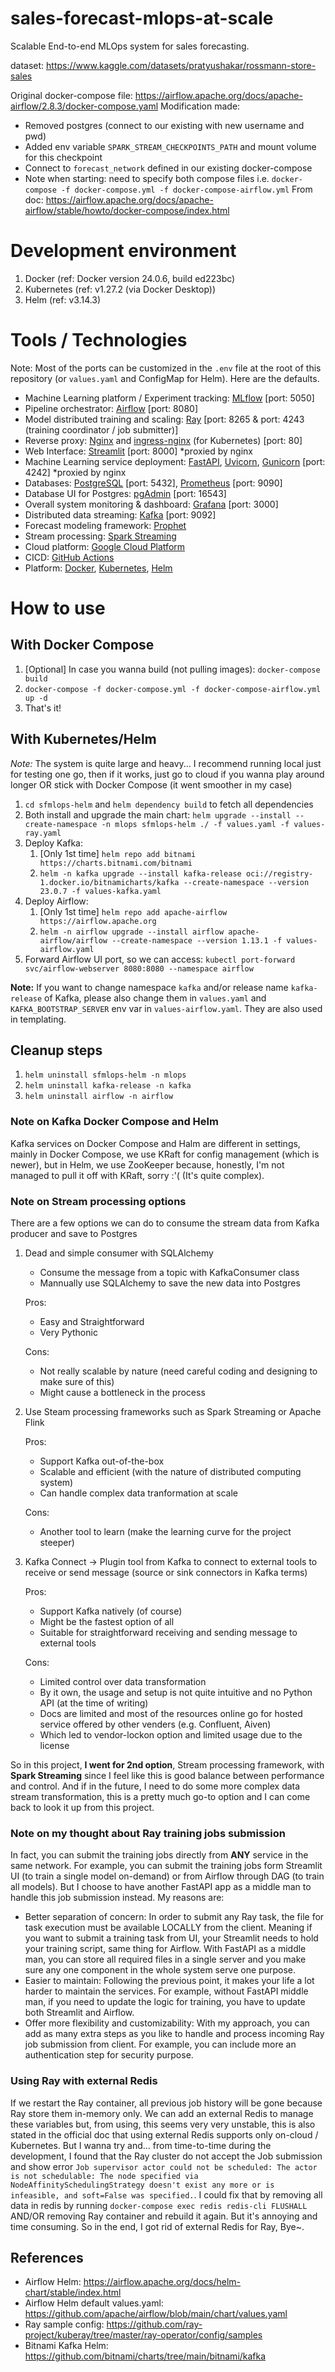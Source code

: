 # sales-forecast-mlops-at-scale

Scalable End-to-end MLOps system for sales forecasting.

dataset: https://www.kaggle.com/datasets/pratyushakar/rossmann-store-sales

Original docker-compose file: https://airflow.apache.org/docs/apache-airflow/2.8.3/docker-compose.yaml
Modification made:
- Removed postgres (connect to our existing with new username and pwd)
- Added env variable `SPARK_STREAM_CHECKPOINTS_PATH` and mount volume for this checkpoint
- Connect to `forecast_network` defined in our existing docker-compose
- Note when starting: need to specify both compose files i.e. `docker-compose -f docker-compose.yml -f docker-compose-airflow.yml`
From doc: https://airflow.apache.org/docs/apache-airflow/stable/howto/docker-compose/index.html

# Development environment
1. Docker (ref: Docker version 24.0.6, build ed223bc)
2. Kubernetes (ref: v1.27.2 (via Docker Desktop))
3. Helm (ref: v3.14.3)

# Tools / Technologies
Note: Most of the ports can be customized in the `.env` file at the root of this repository (or `values.yaml` and ConfigMap for Helm). Here are the defaults.
- Machine Learning platform / Experiment tracking: [MLflow](https://mlflow.org/) [port: 5050]
- Pipeline orchestrator: [Airflow](https://airflow.apache.org/) [port: 8080]
- Model distributed training and scaling: [Ray](https://www.ray.io/) [port: 8265 & port: 4243 (training coordinator / job submitter)]
- Reverse proxy: [Nginx](https://www.nginx.com/) and [ingress-nginx](https://github.com/kubernetes/ingress-nginx) (for Kubernetes) [port: 80]
- Web Interface: [Streamlit](https://streamlit.io/) [port: 8000] *proxied by nginx
- Machine Learning service deployment: [FastAPI](https://fastapi.tiangolo.com/), [Uvicorn](https://www.uvicorn.org/), [Gunicorn](https://gunicorn.org/) [port: 4242] *proxied by nginx
- Databases: [PostgreSQL](https://www.postgresql.org/) [port: 5432], [Prometheus](https://prometheus.io/) [port: 9090]
- Database UI for Postgres: [pgAdmin](https://www.pgadmin.org/) [port: 16543]
- Overall system monitoring & dashboard: [Grafana](https://grafana.com/) [port: 3000]
- Distributed data streaming: [Kafka](https://kafka.apache.org/) [port: 9092]
- Forecast modeling framework: [Prophet](https://facebook.github.io/prophet/docs/quick_start.html)
- Stream processing: [Spark Streaming](https://spark.apache.org/streaming/)
- Cloud platform: [Google Cloud Platform](https://cloud.google.com/)
- CICD: [GitHub Actions](https://github.com/features/actions)
- Platform: [Docker](https://www.docker.com/), [Kubernetes](https://kubernetes.io/), [Helm](https://helm.sh/)

# How to use
## With Docker Compose
1. [Optional] In case you wanna build (not pulling images): `docker-compose build`
2. `docker-compose -f docker-compose.yml -f docker-compose-airflow.yml up -d`
3. That's it!

## With Kubernetes/Helm
*Note:* The system is quite large and heavy... I recommend running local just for testing one go, then if it works, just go to cloud if you wanna play around longer OR stick with Docker Compose (it went smoother in my case)
1. `cd sfmlops-helm` and `helm dependency build` to fetch all dependencies
2. Both install and upgrade the main chart: `helm upgrade --install --create-namespace -n mlops sfmlops-helm ./ -f values.yaml -f values-ray.yaml`
3. Deploy Kafka:
   1. [Only 1st time] `helm repo add bitnami https://charts.bitnami.com/bitnami`
   2. `helm -n kafka upgrade --install kafka-release oci://registry-1.docker.io/bitnamicharts/kafka --create-namespace --version 23.0.7 -f values-kafka.yaml`
4. Deploy Airflow:
   1. [Only 1st time] `helm repo add apache-airflow https://airflow.apache.org`
   2. `helm -n airflow upgrade --install airflow apache-airflow/airflow --create-namespace --version 1.13.1 -f values-airflow.yaml`
5. Forward Airflow UI port, so we can access: `kubectl port-forward svc/airflow-webserver 8080:8080 --namespace airflow`

**Note:** If you want to change namespace `kafka` and/or release name `kafka-release` of Kafka, please also change them in `values.yaml` and `KAFKA_BOOTSTRAP_SERVER` env var in `values-airflow.yaml`. They are also used in templating.

## Cleanup steps
1. `helm uninstall sfmlops-helm -n mlops`
2. `helm uninstall kafka-release -n kafka`
3. `helm uninstall airflow -n airflow`

### Note on Kafka Docker Compose and Helm
Kafka services on Docker Compose and Halm are different in settings, mainly in Docker Compose, we use KRaft for config management (which is newer), but in Helm, we use ZooKeeper because, honestly, I'm not managed to pull it off with KRaft, sorry :'( (It's quite complex).

### Note on Stream processing options
There are a few options we can do to consume the stream data from Kafka producer and save to Postgres
1. Dead and simple consumer with SQLAlchemy
    - Consume the message from a topic with KafkaConsumer class
    - Mannually use SQLAlchemy to save the new data into Postgres

    Pros:
    - Easy and Straightforward
    - Very Pythonic

    Cons:
    - Not really scalable by nature (need careful coding and designing to make sure of this)
    - Might cause a bottleneck in the process
2. Use Steam processing frameworks such as Spark Streaming or Apache Flink

    Pros:
    - Support Kafka out-of-the-box
    - Scalable and efficient (with the nature of distributed computing system)
    - Can handle complex data tranformation at scale

    Cons:
    - Another tool to learn (make the learning curve for the project steeper)
3. Kafka Connect -> Plugin tool from Kafka to connect to external tools to receive or send message (source or sink connectors in Kafka terms)

    Pros:
    - Support Kafka natively (of course)
    - Might be the fastest option of all
    - Suitable for straightforward receiving and sending message to external tools

    Cons:
    - Limited control over data transformation
    - By it own, the usage and setup is not quite intuitive and no Python API (at the time of writing)
    - Docs are limited and most of the resources online go for hosted service offered by other venders (e.g. Confluent, Aiven)
    - Which led to vendor-lockon option and limited usage due to the license

So in this project, **I went for 2nd option**, Stream processing framework, with **Spark Streaming** since I feel like this is good balance between performance and control. And if in the future, I need to do some more complex data stream transformation, this is a pretty much go-to option and I can come back to look it up from this project.

### Note on my thought about Ray training jobs submission
In fact, you can submit the training jobs directly from **ANY** service in the same network. For example, you can submit the training jobs form Streamlit UI (to train a single model on-demand) or from Airflow through DAG (to train all models). But I choose to have another FastAPI app as a middle man to handle this job submission instead. My reasons are:
- Better separation of concern: In order to submit any Ray task, the file for task execution must be available LOCALLY from the client. Meaning if you want to submit a training task from UI, your Streamlit needs to hold your training script, same thing for Airflow. With FastAPI as a middle man, you can store all required files in a single server and you make sure any one component in the whole system serve one purpose.
- Easier to maintain: Following the previous point, it makes your life a lot harder to maintain the services. For example, without FastAPI middle man, if you need to update the logic for training, you have to update both Streamlit and Airflow.
- Offer more flexibility and customizability: With my approach, you can add as many extra steps as you like to handle and process incoming Ray job submission from client. For example, you can include more an authentication step for security purpose.


### Using Ray with external Redis
If we restart the Ray container, all previous job history will be gone because Ray store them in-memory only. We can add an external Redis to manage these variables but, from using, this seems very very unstable, this is also stated in the official doc that using external Redis supports only on-cloud / Kubernetes. But I wanna try and... from time-to-time during the development, I found that the Ray cluster do not accept the Job submission and show error `Job supervisor actor could not be scheduled: The actor is not schedulable: The node specified via NodeAffinitySchedulingStrategy doesn't exist any more or is infeasible, and soft=False was specified.`. I could fix that by removing all data in redis by running `docker-compose exec redis redis-cli FLUSHALL` AND/OR removing Ray container and rebuild it again. But it's annoying and time consuming. So in the end, I got rid of external Redis for Ray, Bye~.

## References
- Airflow Helm: https://airflow.apache.org/docs/helm-chart/stable/index.html
- Airflow Helm default values.yaml: https://github.com/apache/airflow/blob/main/chart/values.yaml
- Ray sample config: https://github.com/ray-project/kuberay/tree/master/ray-operator/config/samples
- Bitnami Kafka Helm: https://github.com/bitnami/charts/tree/main/bitnami/kafka
